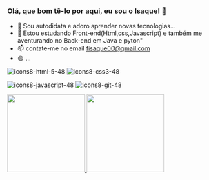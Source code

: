 ### Olá, que bom tê-lo por aqui, eu sou o Isaque! 👋


- 🔭 Sou autodidata e adoro aprender novas tecnologias...
- 🌱 Estou estudando Front-end(Html,css,Javascript) e também me aventurando no Back-end em Java e pyton"
- 📫 contate-me no email fisaque00@gmail.com
- 😄  ...




![icons8-html-5-48](https://user-images.githubusercontent.com/78705874/134753549-e01b7a65-cae4-486b-9c56-d7436d28b325.png)
 ![icons8-css3-48](https://user-images.githubusercontent.com/78705874/134753547-4b590de8-a9ae-45ec-a13c-51853a0d9a06.png)
 
 ![icons8-javascript-48](https://user-images.githubusercontent.com/78705874/134753546-64349a80-90ca-47da-9fac-d8537e3b340b.png)
 ![icons8-git-48](https://user-images.githubusercontent.com/78705874/134753544-63eae1cf-cb09-4799-93cf-7c397afb5f0c.png)
 
<div>
  <a href="https://beacons.ai/fisaque00">
<img height="180em" src=https://github-readme-stats.vercel.app/api?username=fisaque00&show_icons=true&theme=)>
<img height="180em" src=https://github-readme-stats.vercel.app/api/top-langs/?username=fisaque00&hide=ruby,shell,java,html)](https://github.com/fisaque00/fisaque00/edit/main/README.md)/>
</div>

  

